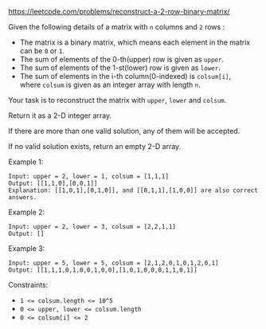 https://leetcode.com/problems/reconstruct-a-2-row-binary-matrix/

Given the following details of a matrix with `n` columns and `2` rows :

-   The matrix is a binary matrix, which means each element in the matrix can be `0` or `1`.
-   The sum of elements of the 0-th(upper) row is given as `upper`.
-   The sum of elements of the 1-st(lower) row is given as `lower`.
-   The sum of elements in the i-th column(0-indexed) is `colsum[i]`, where `colsum` is given as an integer array with length `n`.

Your task is to reconstruct the matrix with `upper`, `lower` and `colsum`.

Return it as a 2-D integer array.

If there are more than one valid solution, any of them will be accepted.

If no valid solution exists, return an empty 2-D array.

Example 1:
```
Input: upper = 2, lower = 1, colsum = [1,1,1]
Output: [[1,1,0],[0,0,1]]
Explanation: [[1,0,1],[0,1,0]], and [[0,1,1],[1,0,0]] are also correct answers.
```
Example 2:
```
Input: upper = 2, lower = 3, colsum = [2,2,1,1]
Output: []
```
Example 3:
```
Input: upper = 5, lower = 5, colsum = [2,1,2,0,1,0,1,2,0,1]
Output: [[1,1,1,0,1,0,0,1,0,0],[1,0,1,0,0,0,1,1,0,1]]
```
Constraints:

-   `1 <= colsum.length <= 10^5`
-   `0 <= upper, lower <= colsum.length`
-   `0 <= colsum[i] <= 2`
